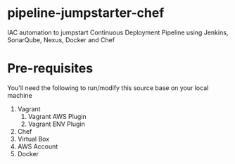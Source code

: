 # pipeline-jumpstarter-chef
IAC automation to jumpstart Continuous Deployment Pipeline using Jenkins, SonarQube, Nexus, Docker and Chef

# Pre-requisites

You'll need the following to run/modify this source base on your local machine

1. Vagrant
    1. Vagrant AWS Plugin
    2. Vagrant ENV Plugin
2. Chef
3. Virtual Box
4. AWS Account
5. Docker